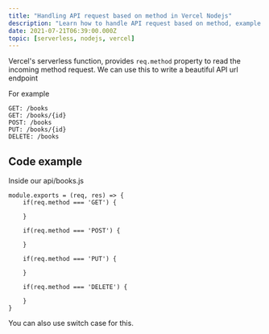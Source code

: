 ```yaml
---
title: "Handling API request based on method in Vercel Nodejs"
description: "Learn how to handle API request based on method, example GET, POST, PUT or DELETE request in Vercel Nodejs serverless function"
date: 2021-07-21T06:39:00.000Z
topic: [serverless, nodejs, vercel]
---
```

Vercel's serverless function, provides `req.method` property to read the incoming method request. We can use this to write a beautiful API url endpoint

For example
```
GET: /books
GET: /books/{id}
POST: /books
PUT: /books/{id}
DELETE: /books
```



## Code example

Inside our api/books.js

```
module.exports = (req, res) => {
	if(req.method === 'GET') {

	}

	if(req.method === 'POST') {

	}

	if(req.method === 'PUT') {

	}

	if(req.method === 'DELETE') {

	}
}
```

You can also use switch case for this.


